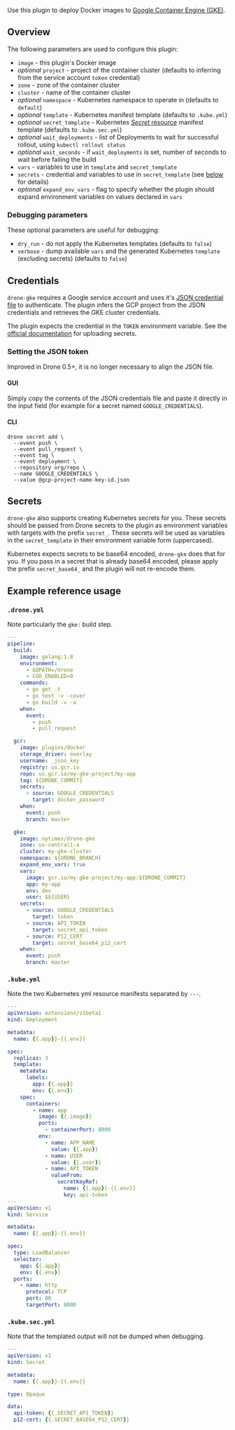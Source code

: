 Use this plugin to deploy Docker images to [Google Container Engine (GKE)][gke].

[gke]: https://cloud.google.com/container-engine/

## Overview

The following parameters are used to configure this plugin:

* `image` - this plugin's Docker image
* *optional* `project` - project of the container cluster (defaults to inferring from the service account `token` credential)
* `zone` - zone of the container cluster
* `cluster` - name of the container cluster
* *optional* `namespace` - Kubernetes namespace to operate in (defaults to `default`)
* *optional* `template` - Kubernetes manifest template (defaults to `.kube.yml`)
* *optional* `secret_template` - Kubernetes [_Secret_ resource](http://kubernetes.io/docs/user-guide/secrets/) manifest template (defaults to `.kube.sec.yml`)
* *optional* `wait_deployments` - list of Deployments to wait for successful rollout, using `kubectl rollout status`
* *optional* `wait_seconds` - if `wait_deployments` is set, number of seconds to wait before failing the build
* `vars` - variables to use in `template` and `secret_template`
* `secrets` - credential and variables to use in `secret_template` (see [below](#secrets) for details)
* *optional* `expand_env_vars` - flag to specify whether the plugin should expand environment variables on values declared in `vars`

### Debugging parameters

These optional parameters are useful for debugging:

* `dry_run` - do not apply the Kubernetes templates (defaults to `false`)
* `verbose` - dump available `vars` and the generated Kubernetes `template` (excluding secrets) (defaults to `false`)

## Credentials

`drone-gke` requires a Google service account and uses it's [JSON credential file][service-account] to authenticate.
The plugin infers the GCP project from the JSON credentials and retrieves the GKE cluster credentials.

The plugin expects the credential in the `TOKEN` environment variable.
See the [official documentation](docs-secrets) for uploading secrets.

[docs-secrets]: http://docs.drone.io/manage-secrets/
[service-account]: https://cloud.google.com/iam/docs/service-accounts

### Setting the JSON token

Improved in Drone 0.5+, it is no longer necessary to align the JSON file.

#### GUI

Simply copy the contents of the JSON credentials file and paste it directly in the input field (for example for a secret named `GOOGLE_CREDENTIALS`).

#### CLI

```
drone secret add \
  --event push \
  --event pull_request \
  --event tag \
  --event deployment \
  --repository org/repo \
  --name GOOGLE_CREDENTIALS \
  --value @gcp-project-name-key-id.json
```

## Secrets

`drone-gke` also supports creating Kubernetes secrets for you. These secrets should be passed from Drone secrets to the plugin as environment variables with targets with the prefix `secret_`. These secrets will be used as variables in the `secret_template` in their environment variable form (uppercased).

Kubernetes expects secrets to be base64 encoded, `drone-gke` does that for you. If you pass in a secret that is already base64 encoded, please apply the prefix `secret_base64_` and the plugin will not re-encode them.

## Example reference usage

### `.drone.yml`

Note particularly the `gke:` build step.

```yml
---
pipeline:
  build:
    image: golang:1.8
    environment:
      - GOPATH=/drone
      - CGO_ENABLED=0
    commands:
      - go get -t
      - go test -v -cover
      - go build -v -a
    when:
      event:
        - push
        - pull_request

  gcr:
    image: plugins/docker
    storage_driver: overlay
    username: _json_key
    registry: us.gcr.io
    repo: us.gcr.io/my-gke-project/my-app
    tag: ${DRONE_COMMIT}
    secrets:
      - source: GOOGLE_CREDENTIALS
        target: docker_password
    when:
      event: push
      branch: master

  gke:
    image: nytimes/drone-gke
    zone: us-central1-a
    cluster: my-gke-cluster
    namespace: ${DRONE_BRANCH}
    expand_env_vars: true
    vars:
      image: gcr.io/my-gke-project/my-app:${DRONE_COMMIT}
      app: my-app
      env: dev
      user: $${USER}
    secrets:
      - source: GOOGLE_CREDENTIALS
        target: token
      - source: API_TOKEN
        target: secret_api_token
      - source: P12_CERT
        target: secret_base64_p12_cert
    when:
      event: push
      branch: master
```

### `.kube.yml`

Note the two Kubernetes yml resource manifests separated by `---`.

```yml
---
apiVersion: extensions/v1beta1
kind: Deployment

metadata:
  name: {{.app}}-{{.env}}

spec:
  replicas: 3
  template:
    metadata:
      labels:
        app: {{.app}}
        env: {{.env}}
    spec:
      containers:
        - name: app
          image: {{.image}}
          ports:
            - containerPort: 8000
          env:
            - name: APP_NAME
              value: {{.app}}
            - name: USER
              value: {{.user}}
            - name: API_TOKEN
              valueFrom:
                secretKeyRef:
                  name: {{.app}}-{{.env}}
                  key: api-token
---
apiVersion: v1
kind: Service

metadata:
  name: {{.app}}-{{.env}}

spec:
  type: LoadBalancer
  selector:
    app: {{.app}}
    env: {{.env}}
  ports:
    - name: http
      protocol: TCP
      port: 80
      targetPort: 8000
```

### `.kube.sec.yml`

Note that the templated output will not be dumped when debugging.

```yml
---
apiVersion: v1
kind: Secret

metadata:
  name: {{.app}}-{{.env}}

type: Opaque

data:
  api-token: {{.SECRET_API_TOKEN}}
  p12-cert: {{.SECRET_BASE64_P12_CERT}}
```
